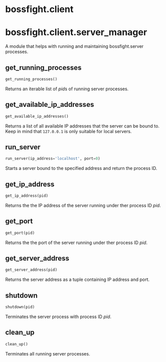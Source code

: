<h1 id="bossfight.client">bossfight.client</h1>


<h1 id="bossfight.client.server_manager">bossfight.client.server_manager</h1>


A module that helps with running and maintaining bossfight.server processes.

<h2 id="bossfight.client.server_manager.get_running_processes">get_running_processes</h2>

```python
get_running_processes()
```

Returns an iterable list of *pid*s of running server processes.

<h2 id="bossfight.client.server_manager.get_available_ip_addresses">get_available_ip_addresses</h2>

```python
get_available_ip_addresses()
```

Returns a list of all available IP addresses that the server can be bound to.
Keep in mind that `127.0.0.1` is only suitable for local servers.

<h2 id="bossfight.client.server_manager.run_server">run_server</h2>

```python
run_server(ip_address='localhost', port=0)
```

Starts a server bound to the specified address and return the process ID.

<h2 id="bossfight.client.server_manager.get_ip_address">get_ip_address</h2>

```python
get_ip_address(pid)
```

Returns the the IP address of the server running under ther process ID *pid*.

<h2 id="bossfight.client.server_manager.get_port">get_port</h2>

```python
get_port(pid)
```

Returns the the port of the server running under ther process ID *pid*.

<h2 id="bossfight.client.server_manager.get_server_address">get_server_address</h2>

```python
get_server_address(pid)
```

Returns the server address as a tuple containing IP address and port.

<h2 id="bossfight.client.server_manager.shutdown">shutdown</h2>

```python
shutdown(pid)
```

Terminates the server process with process ID *pid*.

<h2 id="bossfight.client.server_manager.clean_up">clean_up</h2>

```python
clean_up()
```

Terminates all running server processes.

